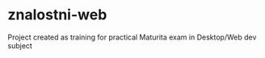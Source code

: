 # znalostni-web

Project created as training for practical Maturita exam in Desktop/Web dev subject 
